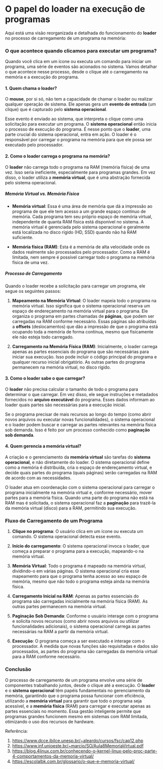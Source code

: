
# O papel do loader na execução de programas

Aqui está uma visão reorganizada e detalhada do funcionamento do **loader** no 
processo de carregamento de um programa na memória:

### O que acontece quando clicamos para executar um programa?

Quando você clica em um ícone ou executa um comando para iniciar um programa, 
uma série de eventos são acionados no sistema. Vamos detalhar o que acontece 
nesse processo, desde o clique até o carregamento na memória e a execução do 
programa.

#### 1. Quem chama o loader?
O **mouse**, por si só, não tem a capacidade de chamar o loader ou realizar 
qualquer operação de sistema. Ele apenas gera um **evento de entrada** (um 
clique) que é capturado pelo **sistema operacional**.

Esse evento é enviado ao sistema, que interpreta o clique como uma solicitação 
para executar um programa. O **sistema operacional** então inicia o processo de 
execução do programa. É nesse ponto que o **loader**, uma parte crucial do 
sistema operacional, entra em ação. O loader é o responsável por carregar o 
programa na memória para que ele possa ser executado pelo processador.

#### 2. Como o loader carrega o programa na memória?
O **loader** não carrega todo o programa na RAM (memória física) de uma vez. Isso 
seria ineficiente, especialmente para programas grandes. Em vez disso, o loader 
utiliza a **memória virtual**, que é uma abstração fornecida pelo sistema 
operacional.

##### Memória Virtual vs. Memória Física
- **Memória virtual**: Essa é uma área de memória que dá a impressão ao programa 
de que ele tem acesso a um grande espaço contínuo de memória. Cada programa tem 
seu próprio espaço de memória virtual, independente de quanta RAM física está 
disponível no sistema. A memória virtual é gerenciada pelo sistema operacional e 
geralmente está localizada no disco rígido (HD, SSD) quando não há RAM 
suficiente.

- **Memória física (RAM)**: Esta é a memória de alta velocidade onde os dados 
realmente são processados pelo processador. Como a RAM é limitada, nem sempre é 
possível carregar todo o programa na memória física de uma vez.

##### Processo de Carregamento
Quando o loader recebe a solicitação para carregar um programa, ele segue os 
seguintes passos:
1. **Mapeamento na Memória Virtual**: O loader mapeia todo o programa na memória 
virtual. Isso significa que o sistema operacional reserva um espaço de 
endereçamento na memória virtual para o programa. Ele organiza o programa em 
partes chamadas de **páginas**, que podem ser carregadas na RAM conforme 
necessário. Essas páginas são atribuídas a **offsets** (deslocamentos) que dão a 
impressão de que o programa está ocupando toda a memória de forma contínua, mesmo 
que fisicamente ele não esteja todo carregado.

2. **Carregamento na Memória Física (RAM)**: Inicialmente, o loader carrega 
apenas as partes essenciais do programa que são necessárias para iniciar sua 
execução. Isso pode incluir o código principal do programa e qualquer recurso 
inicial obrigatório. As outras partes do programa permanecem na memória virtual, 
no disco rígido.

#### 3. Como o loader sabe o que carregar?
O **loader** não precisa calcular o tamanho de todo o programa para determinar o 
que carregar. Em vez disso, ele segue instruções e metadados fornecidos no 
**arquivo executável** do programa. Esses dados informam ao loader quais partes 
são necessárias para a execução inicial.

Se o programa precisar de mais recursos ao longo do tempo (como abrir novos 
arquivos ou executar novas funcionalidades), o sistema operacional e o loader 
podem buscar e carregar as partes relevantes na memória física sob demanda. Isso 
é feito por um processo conhecido como **paginação sob demanda**.

#### 4. Quem gerencia a memória virtual?
A criação e o gerenciamento da **memória virtual** são tarefas do **sistema 
operacional**, e não diretamente do loader. O sistema operacional define como a 
memória é distribuída, cria o espaço de endereçamento virtual, e decide quais 
partes do programa (quais páginas) serão carregadas na RAM de acordo com as 
necessidades.

O loader atua em coordenação com o sistema operacional para carregar o programa 
inicialmente na memória virtual e, conforme necessário, mover partes para a 
memória física. Quando uma parte do programa não está na RAM mas é solicitada, o 
sistema operacional faz a **paginação** para trazê-la da memória virtual (disco) 
para a RAM, permitindo sua execução.

### Fluxo de Carregamento de um Programa

1. **Clique no programa**: O usuário clica em um ícone ou executa um comando. O 
sistema operacional detecta esse evento.

2. **Início do carregamento**: O sistema operacional invoca o loader, que começa 
a preparar o programa para a execução, mapeando-o na memória virtual.

3. **Memória Virtual**: Todo o programa é mapeado na memória virtual, dividindo-o 
em várias páginas. O sistema operacional cria esse mapeamento para que o programa 
tenha acesso ao seu espaço de memória, mesmo que não todo o programa esteja ainda 
na memória física.

4. **Carregamento Inicial na RAM**: Apenas as partes essenciais do programa são 
carregadas inicialmente na memória física (RAM). As outras partes permanecem na 
memória virtual.

5. **Paginação Sob Demanda**: Conforme o usuário interage com o programa e 
solicita novos recursos (como abrir novos arquivos ou utilizar funcionalidades 
adicionais), o sistema operacional carrega as partes necessárias na RAM a partir 
da memória virtual.

6. **Execução**: O programa começa a ser executado e interage com o processador. 
À medida que novas funções são requisitadas e dados são processados, as partes do 
programa são carregadas da memória virtual para a RAM conforme necessário.

### Conclusão
O processo de carregamento de um programa envolve uma série de componentes 
trabalhando juntos, desde o clique até a execução. O **loader** e o **sistema 
operacional** têm papéis fundamentais no gerenciamento da memória, garantindo que 
o programa possa funcionar com eficiência, utilizando a **memória virtual** para 
garantir que todo o programa seja acessível, e a **memória física** (RAM) para 
carregar e executar apenas as partes essenciais no momento. Essa gestão 
inteligente permite que programas grandes funcionem mesmo em sistemas com RAM 
limitada, otimizando o uso dos recursos de hardware.

Referência:

1. https://www.dcce.ibilce.unesp.br/~aleardo/cursos/fsc/cap12.php
2. https://www.inf.unioeste.br/~marcio/SO/Aula8MemoriaVirtual.pdf
3. https://blog.4linux.com.br/conhecendo-o-kernel-linux-pelo-proc-parte-4-comportamentos-da-memoria-virtual/
4. https://escolalbk.com.br/glossario/o-que-e-memoria-virtual/


